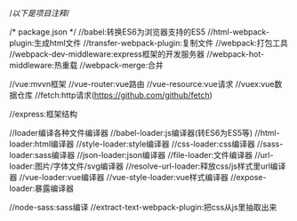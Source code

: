 /*以下是项目注释*/

/* package.json */
//babel:转换ES6为浏览器支持的ES5
//html-webpack-plugin:生成html文件
//transfer-webpack-plugin:复制文件
//webpack:打包工具
//webpack-dev-middleware:express框架的开发服务器
//webpack-hot-middleware:热重载
//webpack-merge:合并

//vue:mvvn框架
//vue-router:vue路由
//vue-resource:vue请求
//vuex:vue数据仓库
//fetch:http请求(https://github.com/github/fetch)

//express:框架结构

//loader编译各种文件编译器
//babel-loader:js编译器(转ES6为ES5等)
//html-loader:html编译器
//style-loader:style编译器
//css-loader:css编译器
//sass-loader:sass编译器
//json-loader:json编译器
//file-loader:文件编译器
//url-loader:图片/字体文件/svg编译器
//resolve-url-loader:释放css/js样式里url编译器
//vue-loader:vue编译器
//vue-style-loader:vue样式编译器
//expose-loader:暴露编译器

//node-sass:sass编译
//extract-text-webpack-plugin:把css从js里抽取出来